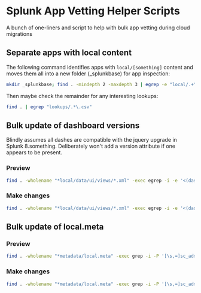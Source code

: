 # Splunk App Vetting Helper Scripts

A bunch of one-liners and script to help with bulk app vetting during cloud migrations

## Separate apps with local content

The following command identifies apps with `local/[something]` content and moves them all into a new folder (_splunkbase) for app inspection:

```bash
mkdir _splunkbase; find . -mindepth 2 -maxdepth 3 | egrep -e "local/.+" | cut -d "/" -f 2 | sort | uniq | xargs -I {} mv '{}' _splunkbase
```

Then maybe check the remainder for any interesting lookups:

```bash
find . | egrep "lookups/.*\.csv"
```

## Bulk update of dashboard versions

Blindly assumes all dashes are compatible with the jquery upgrade in Splunk 8.something. Deliberately won't add a version attribute if one appears to be present.

### Preview

```bash
find . -wholename "*local/data/ui/views/*.xml" -exec egrep -i -e '<(dashboard|form)(\s|>)' -l {} \; | xargs -I {} egrep -i '<(dashboard|form)\s[^>]*version' -L {} | xargs -I {} sed -r 's/(<(dashboard|form)(\s[^>]*)*)>/\1 version="1.1">/g' {} | egrep "version=\"1.1\""
```

### Make changes

```bash
find . -wholename "*local/data/ui/views/*.xml" -exec egrep -i -e '<(dashboard|form)(\s|>)' -l {} \; | xargs -I {} egrep -i '<(dashboard|form)\s[^>]*version' -L {} | xargs -I {} sed -i -r 's/(<(dashboard|form)(\s[^>]*)*)>/\1 version="1.1">/g' {}
```

## Bulk update of local.meta

### Preview

```bash
find . -wholename "*metadata/local.meta" -exec grep -i -P '[\s,=]sc_admin[\s,^]' -L {} \; | xargs -I {} sed -r -e 's/owner\s*+*=\s*admin/owner = sc_admin/g' -e 's/(\[[^]]*\sadmin)\s([^]]*\])/\1, sc_admin \2/g' {} | grep sc_admin
```

### Make changes

```bash
find . -wholename "*metadata/local.meta" -exec grep -i -P '[\s,=]sc_admin[\s,^]' -L {} \; | xargs -I {} sed -i -r -e 's/owner\s*=\s*admin/owner = sc_admin/g' -e 's/(\[[^]]*\sadmin)\s([^]]*\])/\1, sc_admin \2/g' {}
```

